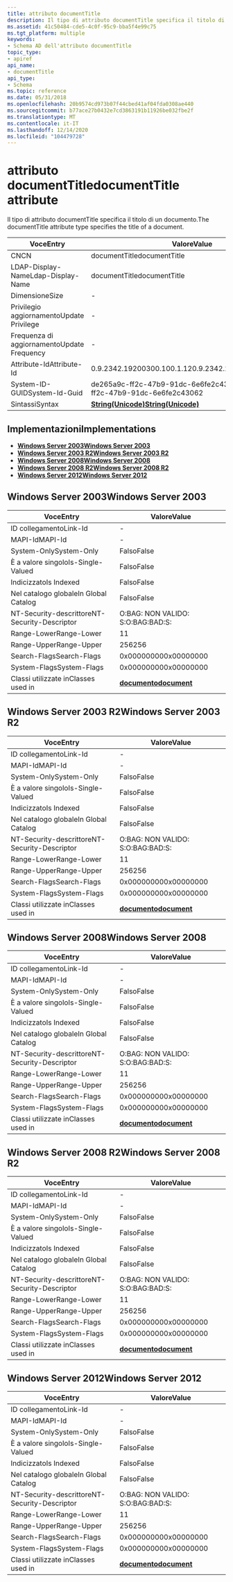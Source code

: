 ```yaml
---
title: attributo documentTitle
description: Il tipo di attributo documentTitle specifica il titolo di un documento.
ms.assetid: 41c50484-cde5-4c0f-95c9-bba5f4e99c75
ms.tgt_platform: multiple
keywords:
- Schema AD dell'attributo documentTitle
topic_type:
- apiref
api_name:
- documentTitle
api_type:
- Schema
ms.topic: reference
ms.date: 05/31/2018
ms.openlocfilehash: 20b9574cd973b07f44cbed41af04fda0308ae440
ms.sourcegitcommit: b77ace27b0432e7cd3863191b11926be032fbe2f
ms.translationtype: MT
ms.contentlocale: it-IT
ms.lasthandoff: 12/14/2020
ms.locfileid: "104479728"
---
```

# <a name="documenttitle-attribute"></a><span data-ttu-id="9d40a-104">attributo documentTitle</span><span class="sxs-lookup"><span data-stu-id="9d40a-104">documentTitle attribute</span></span>

<span data-ttu-id="9d40a-105">Il tipo di attributo documentTitle specifica il titolo di un documento.</span><span class="sxs-lookup"><span data-stu-id="9d40a-105">The documentTitle attribute type specifies the title of a document.</span></span>



| <span data-ttu-id="9d40a-106">Voce</span><span class="sxs-lookup"><span data-stu-id="9d40a-106">Entry</span></span> | <span data-ttu-id="9d40a-107">Valore</span><span class="sxs-lookup"><span data-stu-id="9d40a-107">Value</span></span> |
|-------------------|---------------------------------------------|
| <span data-ttu-id="9d40a-108">CN</span><span class="sxs-lookup"><span data-stu-id="9d40a-108">CN</span></span>                | <span data-ttu-id="9d40a-109">documentTitle</span><span class="sxs-lookup"><span data-stu-id="9d40a-109">documentTitle</span></span>                               |
| <span data-ttu-id="9d40a-110">LDAP-Display-Name</span><span class="sxs-lookup"><span data-stu-id="9d40a-110">Ldap-Display-Name</span></span> | <span data-ttu-id="9d40a-111">documentTitle</span><span class="sxs-lookup"><span data-stu-id="9d40a-111">documentTitle</span></span>                               |
| <span data-ttu-id="9d40a-112">Dimensione</span><span class="sxs-lookup"><span data-stu-id="9d40a-112">Size</span></span>              | \-                                          |
| <span data-ttu-id="9d40a-113">Privilegio aggiornamento</span><span class="sxs-lookup"><span data-stu-id="9d40a-113">Update Privilege</span></span>  | \-                                          |
| <span data-ttu-id="9d40a-114">Frequenza di aggiornamento</span><span class="sxs-lookup"><span data-stu-id="9d40a-114">Update Frequency</span></span>  | \-                                          |
| <span data-ttu-id="9d40a-115">Attribute-Id</span><span class="sxs-lookup"><span data-stu-id="9d40a-115">Attribute-Id</span></span>      | <span data-ttu-id="9d40a-116">0.9.2342.19200300.100.1.12</span><span class="sxs-lookup"><span data-stu-id="9d40a-116">0.9.2342.19200300.100.1.12</span></span>                  |
| <span data-ttu-id="9d40a-117">System-ID-GUID</span><span class="sxs-lookup"><span data-stu-id="9d40a-117">System-Id-Guid</span></span>    | <span data-ttu-id="9d40a-118">de265a9c-ff2c-47b9-91dc-6e6fe2c43062</span><span class="sxs-lookup"><span data-stu-id="9d40a-118">de265a9c-ff2c-47b9-91dc-6e6fe2c43062</span></span>        |
| <span data-ttu-id="9d40a-119">Sintassi</span><span class="sxs-lookup"><span data-stu-id="9d40a-119">Syntax</span></span>            | [<span data-ttu-id="9d40a-120">**String(Unicode)**</span><span class="sxs-lookup"><span data-stu-id="9d40a-120">**String(Unicode)**</span></span>](s-string-unicode.md) |



## <a name="implementations"></a><span data-ttu-id="9d40a-121">Implementazioni</span><span class="sxs-lookup"><span data-stu-id="9d40a-121">Implementations</span></span>

-   [<span data-ttu-id="9d40a-122">**Windows Server 2003**</span><span class="sxs-lookup"><span data-stu-id="9d40a-122">**Windows Server 2003**</span></span>](#windows-server-2003)
-   [<span data-ttu-id="9d40a-123">**Windows Server 2003 R2**</span><span class="sxs-lookup"><span data-stu-id="9d40a-123">**Windows Server 2003 R2**</span></span>](#windows-server-2003-r2)
-   [<span data-ttu-id="9d40a-124">**Windows Server 2008**</span><span class="sxs-lookup"><span data-stu-id="9d40a-124">**Windows Server 2008**</span></span>](#windows-server-2008)
-   [<span data-ttu-id="9d40a-125">**Windows Server 2008 R2**</span><span class="sxs-lookup"><span data-stu-id="9d40a-125">**Windows Server 2008 R2**</span></span>](#windows-server-2008-r2)
-   [<span data-ttu-id="9d40a-126">**Windows Server 2012**</span><span class="sxs-lookup"><span data-stu-id="9d40a-126">**Windows Server 2012**</span></span>](#windows-server-2012)

## <a name="windows-server-2003"></a><span data-ttu-id="9d40a-127">Windows Server 2003</span><span class="sxs-lookup"><span data-stu-id="9d40a-127">Windows Server 2003</span></span>



| <span data-ttu-id="9d40a-128">Voce</span><span class="sxs-lookup"><span data-stu-id="9d40a-128">Entry</span></span> | <span data-ttu-id="9d40a-129">Valore</span><span class="sxs-lookup"><span data-stu-id="9d40a-129">Value</span></span> |
|------------------------|-------------------------------------------|
| <span data-ttu-id="9d40a-130">ID collegamento</span><span class="sxs-lookup"><span data-stu-id="9d40a-130">Link-Id</span></span>                | \-                                        |
| <span data-ttu-id="9d40a-131">MAPI-Id</span><span class="sxs-lookup"><span data-stu-id="9d40a-131">MAPI-Id</span></span>                | \-                                        |
| <span data-ttu-id="9d40a-132">System-Only</span><span class="sxs-lookup"><span data-stu-id="9d40a-132">System-Only</span></span>            | <span data-ttu-id="9d40a-133">Falso</span><span class="sxs-lookup"><span data-stu-id="9d40a-133">False</span></span>                                     |
| <span data-ttu-id="9d40a-134">È a valore singolo</span><span class="sxs-lookup"><span data-stu-id="9d40a-134">Is-Single-Valued</span></span>       | <span data-ttu-id="9d40a-135">Falso</span><span class="sxs-lookup"><span data-stu-id="9d40a-135">False</span></span>                                     |
| <span data-ttu-id="9d40a-136">Indicizzato</span><span class="sxs-lookup"><span data-stu-id="9d40a-136">Is Indexed</span></span>             | <span data-ttu-id="9d40a-137">Falso</span><span class="sxs-lookup"><span data-stu-id="9d40a-137">False</span></span>                                     |
| <span data-ttu-id="9d40a-138">Nel catalogo globale</span><span class="sxs-lookup"><span data-stu-id="9d40a-138">In Global Catalog</span></span>      | <span data-ttu-id="9d40a-139">Falso</span><span class="sxs-lookup"><span data-stu-id="9d40a-139">False</span></span>                                     |
| <span data-ttu-id="9d40a-140">NT-Security-descrittore</span><span class="sxs-lookup"><span data-stu-id="9d40a-140">NT-Security-Descriptor</span></span> | <span data-ttu-id="9d40a-141">O:BAG: NON VALIDO: S:</span><span class="sxs-lookup"><span data-stu-id="9d40a-141">O:BAG:BAD:S:</span></span>                              |
| <span data-ttu-id="9d40a-142">Range-Lower</span><span class="sxs-lookup"><span data-stu-id="9d40a-142">Range-Lower</span></span>            | <span data-ttu-id="9d40a-143">1</span><span class="sxs-lookup"><span data-stu-id="9d40a-143">1</span></span>                                         |
| <span data-ttu-id="9d40a-144">Range-Upper</span><span class="sxs-lookup"><span data-stu-id="9d40a-144">Range-Upper</span></span>            | <span data-ttu-id="9d40a-145">256</span><span class="sxs-lookup"><span data-stu-id="9d40a-145">256</span></span>                                       |
| <span data-ttu-id="9d40a-146">Search-Flags</span><span class="sxs-lookup"><span data-stu-id="9d40a-146">Search-Flags</span></span>           | <span data-ttu-id="9d40a-147">0x00000000</span><span class="sxs-lookup"><span data-stu-id="9d40a-147">0x00000000</span></span>                                |
| <span data-ttu-id="9d40a-148">System-Flags</span><span class="sxs-lookup"><span data-stu-id="9d40a-148">System-Flags</span></span>           | <span data-ttu-id="9d40a-149">0x00000000</span><span class="sxs-lookup"><span data-stu-id="9d40a-149">0x00000000</span></span>                                |
| <span data-ttu-id="9d40a-150">Classi utilizzate in</span><span class="sxs-lookup"><span data-stu-id="9d40a-150">Classes used in</span></span>        | [<span data-ttu-id="9d40a-151">**documento**</span><span class="sxs-lookup"><span data-stu-id="9d40a-151">**document**</span></span>](c-document.md)<br/> |



## <a name="windows-server-2003-r2"></a><span data-ttu-id="9d40a-152">Windows Server 2003 R2</span><span class="sxs-lookup"><span data-stu-id="9d40a-152">Windows Server 2003 R2</span></span>



| <span data-ttu-id="9d40a-153">Voce</span><span class="sxs-lookup"><span data-stu-id="9d40a-153">Entry</span></span> | <span data-ttu-id="9d40a-154">Valore</span><span class="sxs-lookup"><span data-stu-id="9d40a-154">Value</span></span> |
|------------------------|-------------------------------------------|
| <span data-ttu-id="9d40a-155">ID collegamento</span><span class="sxs-lookup"><span data-stu-id="9d40a-155">Link-Id</span></span>                | \-                                        |
| <span data-ttu-id="9d40a-156">MAPI-Id</span><span class="sxs-lookup"><span data-stu-id="9d40a-156">MAPI-Id</span></span>                | \-                                        |
| <span data-ttu-id="9d40a-157">System-Only</span><span class="sxs-lookup"><span data-stu-id="9d40a-157">System-Only</span></span>            | <span data-ttu-id="9d40a-158">Falso</span><span class="sxs-lookup"><span data-stu-id="9d40a-158">False</span></span>                                     |
| <span data-ttu-id="9d40a-159">È a valore singolo</span><span class="sxs-lookup"><span data-stu-id="9d40a-159">Is-Single-Valued</span></span>       | <span data-ttu-id="9d40a-160">Falso</span><span class="sxs-lookup"><span data-stu-id="9d40a-160">False</span></span>                                     |
| <span data-ttu-id="9d40a-161">Indicizzato</span><span class="sxs-lookup"><span data-stu-id="9d40a-161">Is Indexed</span></span>             | <span data-ttu-id="9d40a-162">Falso</span><span class="sxs-lookup"><span data-stu-id="9d40a-162">False</span></span>                                     |
| <span data-ttu-id="9d40a-163">Nel catalogo globale</span><span class="sxs-lookup"><span data-stu-id="9d40a-163">In Global Catalog</span></span>      | <span data-ttu-id="9d40a-164">Falso</span><span class="sxs-lookup"><span data-stu-id="9d40a-164">False</span></span>                                     |
| <span data-ttu-id="9d40a-165">NT-Security-descrittore</span><span class="sxs-lookup"><span data-stu-id="9d40a-165">NT-Security-Descriptor</span></span> | <span data-ttu-id="9d40a-166">O:BAG: NON VALIDO: S:</span><span class="sxs-lookup"><span data-stu-id="9d40a-166">O:BAG:BAD:S:</span></span>                              |
| <span data-ttu-id="9d40a-167">Range-Lower</span><span class="sxs-lookup"><span data-stu-id="9d40a-167">Range-Lower</span></span>            | <span data-ttu-id="9d40a-168">1</span><span class="sxs-lookup"><span data-stu-id="9d40a-168">1</span></span>                                         |
| <span data-ttu-id="9d40a-169">Range-Upper</span><span class="sxs-lookup"><span data-stu-id="9d40a-169">Range-Upper</span></span>            | <span data-ttu-id="9d40a-170">256</span><span class="sxs-lookup"><span data-stu-id="9d40a-170">256</span></span>                                       |
| <span data-ttu-id="9d40a-171">Search-Flags</span><span class="sxs-lookup"><span data-stu-id="9d40a-171">Search-Flags</span></span>           | <span data-ttu-id="9d40a-172">0x00000000</span><span class="sxs-lookup"><span data-stu-id="9d40a-172">0x00000000</span></span>                                |
| <span data-ttu-id="9d40a-173">System-Flags</span><span class="sxs-lookup"><span data-stu-id="9d40a-173">System-Flags</span></span>           | <span data-ttu-id="9d40a-174">0x00000000</span><span class="sxs-lookup"><span data-stu-id="9d40a-174">0x00000000</span></span>                                |
| <span data-ttu-id="9d40a-175">Classi utilizzate in</span><span class="sxs-lookup"><span data-stu-id="9d40a-175">Classes used in</span></span>        | [<span data-ttu-id="9d40a-176">**documento**</span><span class="sxs-lookup"><span data-stu-id="9d40a-176">**document**</span></span>](c-document.md)<br/> |



## <a name="windows-server-2008"></a><span data-ttu-id="9d40a-177">Windows Server 2008</span><span class="sxs-lookup"><span data-stu-id="9d40a-177">Windows Server 2008</span></span>



| <span data-ttu-id="9d40a-178">Voce</span><span class="sxs-lookup"><span data-stu-id="9d40a-178">Entry</span></span> | <span data-ttu-id="9d40a-179">Valore</span><span class="sxs-lookup"><span data-stu-id="9d40a-179">Value</span></span> |
|------------------------|-------------------------------------------|
| <span data-ttu-id="9d40a-180">ID collegamento</span><span class="sxs-lookup"><span data-stu-id="9d40a-180">Link-Id</span></span>                | \-                                        |
| <span data-ttu-id="9d40a-181">MAPI-Id</span><span class="sxs-lookup"><span data-stu-id="9d40a-181">MAPI-Id</span></span>                | \-                                        |
| <span data-ttu-id="9d40a-182">System-Only</span><span class="sxs-lookup"><span data-stu-id="9d40a-182">System-Only</span></span>            | <span data-ttu-id="9d40a-183">Falso</span><span class="sxs-lookup"><span data-stu-id="9d40a-183">False</span></span>                                     |
| <span data-ttu-id="9d40a-184">È a valore singolo</span><span class="sxs-lookup"><span data-stu-id="9d40a-184">Is-Single-Valued</span></span>       | <span data-ttu-id="9d40a-185">Falso</span><span class="sxs-lookup"><span data-stu-id="9d40a-185">False</span></span>                                     |
| <span data-ttu-id="9d40a-186">Indicizzato</span><span class="sxs-lookup"><span data-stu-id="9d40a-186">Is Indexed</span></span>             | <span data-ttu-id="9d40a-187">Falso</span><span class="sxs-lookup"><span data-stu-id="9d40a-187">False</span></span>                                     |
| <span data-ttu-id="9d40a-188">Nel catalogo globale</span><span class="sxs-lookup"><span data-stu-id="9d40a-188">In Global Catalog</span></span>      | <span data-ttu-id="9d40a-189">Falso</span><span class="sxs-lookup"><span data-stu-id="9d40a-189">False</span></span>                                     |
| <span data-ttu-id="9d40a-190">NT-Security-descrittore</span><span class="sxs-lookup"><span data-stu-id="9d40a-190">NT-Security-Descriptor</span></span> | <span data-ttu-id="9d40a-191">O:BAG: NON VALIDO: S:</span><span class="sxs-lookup"><span data-stu-id="9d40a-191">O:BAG:BAD:S:</span></span>                              |
| <span data-ttu-id="9d40a-192">Range-Lower</span><span class="sxs-lookup"><span data-stu-id="9d40a-192">Range-Lower</span></span>            | <span data-ttu-id="9d40a-193">1</span><span class="sxs-lookup"><span data-stu-id="9d40a-193">1</span></span>                                         |
| <span data-ttu-id="9d40a-194">Range-Upper</span><span class="sxs-lookup"><span data-stu-id="9d40a-194">Range-Upper</span></span>            | <span data-ttu-id="9d40a-195">256</span><span class="sxs-lookup"><span data-stu-id="9d40a-195">256</span></span>                                       |
| <span data-ttu-id="9d40a-196">Search-Flags</span><span class="sxs-lookup"><span data-stu-id="9d40a-196">Search-Flags</span></span>           | <span data-ttu-id="9d40a-197">0x00000000</span><span class="sxs-lookup"><span data-stu-id="9d40a-197">0x00000000</span></span>                                |
| <span data-ttu-id="9d40a-198">System-Flags</span><span class="sxs-lookup"><span data-stu-id="9d40a-198">System-Flags</span></span>           | <span data-ttu-id="9d40a-199">0x00000000</span><span class="sxs-lookup"><span data-stu-id="9d40a-199">0x00000000</span></span>                                |
| <span data-ttu-id="9d40a-200">Classi utilizzate in</span><span class="sxs-lookup"><span data-stu-id="9d40a-200">Classes used in</span></span>        | [<span data-ttu-id="9d40a-201">**documento**</span><span class="sxs-lookup"><span data-stu-id="9d40a-201">**document**</span></span>](c-document.md)<br/> |



## <a name="windows-server-2008-r2"></a><span data-ttu-id="9d40a-202">Windows Server 2008 R2</span><span class="sxs-lookup"><span data-stu-id="9d40a-202">Windows Server 2008 R2</span></span>



| <span data-ttu-id="9d40a-203">Voce</span><span class="sxs-lookup"><span data-stu-id="9d40a-203">Entry</span></span> | <span data-ttu-id="9d40a-204">Valore</span><span class="sxs-lookup"><span data-stu-id="9d40a-204">Value</span></span> |
|------------------------|-------------------------------------------|
| <span data-ttu-id="9d40a-205">ID collegamento</span><span class="sxs-lookup"><span data-stu-id="9d40a-205">Link-Id</span></span>                | \-                                        |
| <span data-ttu-id="9d40a-206">MAPI-Id</span><span class="sxs-lookup"><span data-stu-id="9d40a-206">MAPI-Id</span></span>                | \-                                        |
| <span data-ttu-id="9d40a-207">System-Only</span><span class="sxs-lookup"><span data-stu-id="9d40a-207">System-Only</span></span>            | <span data-ttu-id="9d40a-208">Falso</span><span class="sxs-lookup"><span data-stu-id="9d40a-208">False</span></span>                                     |
| <span data-ttu-id="9d40a-209">È a valore singolo</span><span class="sxs-lookup"><span data-stu-id="9d40a-209">Is-Single-Valued</span></span>       | <span data-ttu-id="9d40a-210">Falso</span><span class="sxs-lookup"><span data-stu-id="9d40a-210">False</span></span>                                     |
| <span data-ttu-id="9d40a-211">Indicizzato</span><span class="sxs-lookup"><span data-stu-id="9d40a-211">Is Indexed</span></span>             | <span data-ttu-id="9d40a-212">Falso</span><span class="sxs-lookup"><span data-stu-id="9d40a-212">False</span></span>                                     |
| <span data-ttu-id="9d40a-213">Nel catalogo globale</span><span class="sxs-lookup"><span data-stu-id="9d40a-213">In Global Catalog</span></span>      | <span data-ttu-id="9d40a-214">Falso</span><span class="sxs-lookup"><span data-stu-id="9d40a-214">False</span></span>                                     |
| <span data-ttu-id="9d40a-215">NT-Security-descrittore</span><span class="sxs-lookup"><span data-stu-id="9d40a-215">NT-Security-Descriptor</span></span> | <span data-ttu-id="9d40a-216">O:BAG: NON VALIDO: S:</span><span class="sxs-lookup"><span data-stu-id="9d40a-216">O:BAG:BAD:S:</span></span>                              |
| <span data-ttu-id="9d40a-217">Range-Lower</span><span class="sxs-lookup"><span data-stu-id="9d40a-217">Range-Lower</span></span>            | <span data-ttu-id="9d40a-218">1</span><span class="sxs-lookup"><span data-stu-id="9d40a-218">1</span></span>                                         |
| <span data-ttu-id="9d40a-219">Range-Upper</span><span class="sxs-lookup"><span data-stu-id="9d40a-219">Range-Upper</span></span>            | <span data-ttu-id="9d40a-220">256</span><span class="sxs-lookup"><span data-stu-id="9d40a-220">256</span></span>                                       |
| <span data-ttu-id="9d40a-221">Search-Flags</span><span class="sxs-lookup"><span data-stu-id="9d40a-221">Search-Flags</span></span>           | <span data-ttu-id="9d40a-222">0x00000000</span><span class="sxs-lookup"><span data-stu-id="9d40a-222">0x00000000</span></span>                                |
| <span data-ttu-id="9d40a-223">System-Flags</span><span class="sxs-lookup"><span data-stu-id="9d40a-223">System-Flags</span></span>           | <span data-ttu-id="9d40a-224">0x00000000</span><span class="sxs-lookup"><span data-stu-id="9d40a-224">0x00000000</span></span>                                |
| <span data-ttu-id="9d40a-225">Classi utilizzate in</span><span class="sxs-lookup"><span data-stu-id="9d40a-225">Classes used in</span></span>        | [<span data-ttu-id="9d40a-226">**documento**</span><span class="sxs-lookup"><span data-stu-id="9d40a-226">**document**</span></span>](c-document.md)<br/> |



## <a name="windows-server-2012"></a><span data-ttu-id="9d40a-227">Windows Server 2012</span><span class="sxs-lookup"><span data-stu-id="9d40a-227">Windows Server 2012</span></span>



| <span data-ttu-id="9d40a-228">Voce</span><span class="sxs-lookup"><span data-stu-id="9d40a-228">Entry</span></span> | <span data-ttu-id="9d40a-229">Valore</span><span class="sxs-lookup"><span data-stu-id="9d40a-229">Value</span></span> |
|------------------------|-------------------------------------------|
| <span data-ttu-id="9d40a-230">ID collegamento</span><span class="sxs-lookup"><span data-stu-id="9d40a-230">Link-Id</span></span>                | \-                                        |
| <span data-ttu-id="9d40a-231">MAPI-Id</span><span class="sxs-lookup"><span data-stu-id="9d40a-231">MAPI-Id</span></span>                | \-                                        |
| <span data-ttu-id="9d40a-232">System-Only</span><span class="sxs-lookup"><span data-stu-id="9d40a-232">System-Only</span></span>            | <span data-ttu-id="9d40a-233">Falso</span><span class="sxs-lookup"><span data-stu-id="9d40a-233">False</span></span>                                     |
| <span data-ttu-id="9d40a-234">È a valore singolo</span><span class="sxs-lookup"><span data-stu-id="9d40a-234">Is-Single-Valued</span></span>       | <span data-ttu-id="9d40a-235">Falso</span><span class="sxs-lookup"><span data-stu-id="9d40a-235">False</span></span>                                     |
| <span data-ttu-id="9d40a-236">Indicizzato</span><span class="sxs-lookup"><span data-stu-id="9d40a-236">Is Indexed</span></span>             | <span data-ttu-id="9d40a-237">Falso</span><span class="sxs-lookup"><span data-stu-id="9d40a-237">False</span></span>                                     |
| <span data-ttu-id="9d40a-238">Nel catalogo globale</span><span class="sxs-lookup"><span data-stu-id="9d40a-238">In Global Catalog</span></span>      | <span data-ttu-id="9d40a-239">Falso</span><span class="sxs-lookup"><span data-stu-id="9d40a-239">False</span></span>                                     |
| <span data-ttu-id="9d40a-240">NT-Security-descrittore</span><span class="sxs-lookup"><span data-stu-id="9d40a-240">NT-Security-Descriptor</span></span> | <span data-ttu-id="9d40a-241">O:BAG: NON VALIDO: S:</span><span class="sxs-lookup"><span data-stu-id="9d40a-241">O:BAG:BAD:S:</span></span>                              |
| <span data-ttu-id="9d40a-242">Range-Lower</span><span class="sxs-lookup"><span data-stu-id="9d40a-242">Range-Lower</span></span>            | <span data-ttu-id="9d40a-243">1</span><span class="sxs-lookup"><span data-stu-id="9d40a-243">1</span></span>                                         |
| <span data-ttu-id="9d40a-244">Range-Upper</span><span class="sxs-lookup"><span data-stu-id="9d40a-244">Range-Upper</span></span>            | <span data-ttu-id="9d40a-245">256</span><span class="sxs-lookup"><span data-stu-id="9d40a-245">256</span></span>                                       |
| <span data-ttu-id="9d40a-246">Search-Flags</span><span class="sxs-lookup"><span data-stu-id="9d40a-246">Search-Flags</span></span>           | <span data-ttu-id="9d40a-247">0x00000000</span><span class="sxs-lookup"><span data-stu-id="9d40a-247">0x00000000</span></span>                                |
| <span data-ttu-id="9d40a-248">System-Flags</span><span class="sxs-lookup"><span data-stu-id="9d40a-248">System-Flags</span></span>           | <span data-ttu-id="9d40a-249">0x00000000</span><span class="sxs-lookup"><span data-stu-id="9d40a-249">0x00000000</span></span>                                |
| <span data-ttu-id="9d40a-250">Classi utilizzate in</span><span class="sxs-lookup"><span data-stu-id="9d40a-250">Classes used in</span></span>        | [<span data-ttu-id="9d40a-251">**documento**</span><span class="sxs-lookup"><span data-stu-id="9d40a-251">**document**</span></span>](c-document.md)<br/> |



 

 





